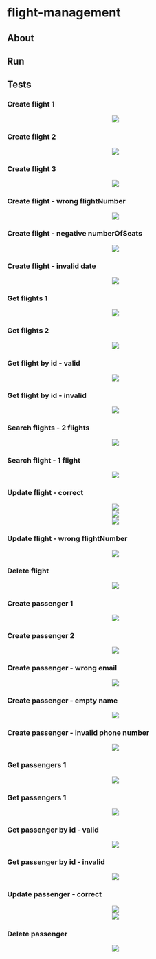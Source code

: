 # flight-management

## About

## Run

## Tests

### Create flight 1
<div align="center">
    <img src="tests/create flight 1.png">
</div>

### Create flight 2
<div align="center">
    <img src="tests/create flight 2.png">
</div>

### Create flight 3
<div align="center">
    <img src="tests/create flight 3.png">
</div>

### Create flight - wrong flightNumber
<div align="center">
    <img src="tests/create flight - wrong flightNumber.png">
</div>

### Create flight - negative numberOfSeats
<div align="center">
    <img src="tests/create flight - negative numberOfSeats.png">
</div>

### Create flight - invalid date
<div align="center">
    <img src="tests/create flight - invalid date.png">
</div>

### Get flights 1
<div align="center">
    <img src="tests/get flights.png">
</div>

### Get flights 2
<div align="center">
    <img src="tests/get flights 2.png">
</div>

### Get flight by id - valid
<div align="center">
    <img src="tests/get flight by id - valid.png">
</div>

### Get flight by id - invalid
<div align="center">
    <img src="tests/get flight by id - invalid.png">
</div>

### Search flights - 2 flights
<div align="center">
    <img src="tests/search flights - 1 and 2.png">
</div>

### Search flight - 1 flight
<div align="center">
    <img src="tests/search flights - only 2.png">
</div>

### Update flight - correct
<div align="center">
    <img src="tests/update flight - correct 1.png">
</div>
<div align="center">
    <img src="tests/update flight - correct 2.png">
</div>
<div align="center">
    <img src="tests/update flight - correct 3.png">
</div>

### Update flight - wrong flightNumber
<div align="center">
    <img src="tests/update flight - wrong flightNumber.png">
</div>

### Delete flight
<div align="center">
    <img src="tests/delete flight.png">
</div>

### Create passenger 1
<div align="center">
    <img src="tests/create passenger 1.png">
</div>

### Create passenger 2
<div align="center">
    <img src="tests/create passenger 2.png">
</div>

### Create passenger - wrong email
<div align="center">
    <img src="tests/create passenger - wrong email.png">
</div>

### Create passenger - empty name
<div align="center">
    <img src="tests/create passenger - empty name.png">
</div>

### Create passenger - invalid phone number
<div align="center">
    <img src="tests/create passenger - invalid phone number.png">
</div>

### Get passengers 1
<div align="center">
    <img src="tests/get passengers.png">
</div>

### Get passengers 1
<div align="center">
    <img src="tests/get passengers 2.png">
</div>

### Get passenger by id - valid
<div align="center">
    <img src="tests/get passenger by id - valid.png">
</div>

### Get passenger by id - invalid
<div align="center">
    <img src="tests/get passenger by id - invalid.png">
</div>

### Update passenger - correct
<div align="center">
    <img src="tests/update passenger - correct 1.png">
</div>
<div align="center">
    <img src="tests/update passenger - correct 2.png">
</div>


### Delete passenger
<div align="center">
    <img src="tests/delete passenger.png">
</div>